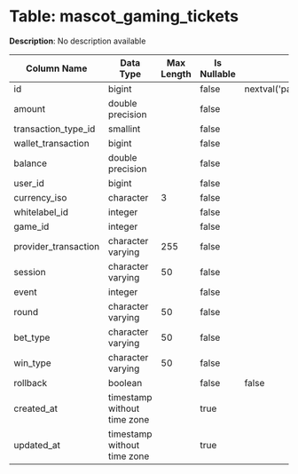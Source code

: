 # Table: mascot_gaming_tickets

**Description**: No description available

| Column Name | Data Type | Max Length | Is Nullable | Default | Primary Key | Foreign Key |
|-------------|-----------|------------|-------------|---------|-------------|-------------|
| id | bigint |  | false | nextval('pam.mascot_gaming_tickets_id_seq'::regclass) | mascot_gaming_tickets | mascot_gaming_tickets |
| amount | double precision |  | false |  |  |  |
| transaction_type_id | smallint |  | false |  | mascot_gaming_tickets | transaction_types |
| wallet_transaction | bigint |  | false |  |  |  |
| balance | double precision |  | false |  |  |  |
| user_id | bigint |  | false |  | mascot_gaming_tickets | users |
| currency_iso | character | 3 | false |  | mascot_gaming_tickets | currencies |
| whitelabel_id | integer |  | false |  | mascot_gaming_tickets | whitelabels |
| game_id | integer |  | false |  | mascot_gaming_tickets | games |
| provider_transaction | character varying | 255 | false |  |  |  |
| session | character varying | 50 | false |  |  |  |
| event | integer |  | false |  |  |  |
| round | character varying | 50 | false |  |  |  |
| bet_type | character varying | 50 | false |  |  |  |
| win_type | character varying | 50 | false |  |  |  |
| rollback | boolean |  | false | false |  |  |
| created_at | timestamp without time zone |  | true |  |  |  |
| updated_at | timestamp without time zone |  | true |  |  |  |
